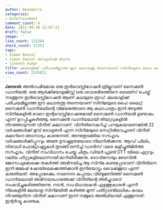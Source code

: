 ```yaml
---
author: Beaumaris
categories:
- Entertainment
comment_count: 0
date: 2022-08-28 12:07:21
draft: false
image: ''
like_count: 122244
share_count: 51552
tags:
- Simon Daniel
- simon daniel malayalam movie
- vineeth kumar
title: മലയാളിക്ക് പരിചയമില്ലാത്ത ഈ കഥാതന്തു തന്നെയാണ് സിനിമയുടെ ഹൈ ലൈറ്റ്
view_count: 2245821
---
```


**Jamesh** അതി​ഗംഭീരമായ ഒരു ഇൻവെസ്റ്റി​ഗേഷൻ ത്രില്ലറാണ് സൈമൺ ഡാനിയൽ. ഒരു ആർക്കിയോളജിസ്റ്റ് ഒരു ശവശരീരത്തിനെ ബെയ്സ് ചെയ്ത് നടത്തുന്ന ഇൻവെസ്റ്റി​ഗേഷൻ ആണ് കഥയുടെ ത്രഡ്. മലയാളിക്ക് പരിചയമില്ലാത്ത ഈ കഥാതന്തു തന്നെയാണ് സിനിമയുടെ ഹൈ ലൈറ്റ്. സൈമൺ ഡാനിയലിന്റെ വിജയത്തോടെ ആ കഥാപാത്രം ഇനി അടുത്ത സിനിമകളിൽ വേറെ ഇന്റവെസ്റ്റി​ഗേഷനുമായി സൈമൺ ഡാനിയൽ ഉണ്ടാകും എന്ന് ഉറപ്പിച്ചുകഴിഞ്ഞു. സൈമൺ ഡാനിയലായി തിയറ്ററുകളിൽ നിറഞ്ഞാടുന്നത് വിനീത് കുമാറാണ്. വിനീതിനെകുറിച്ച് പറയുകയാണെങ്കിൽ 22 വർഷങ്ങൾക്ക് മുമ്പ് ദേവദൂതൻ എന്ന സിനിമയുടെ സെറ്റിൽവെച്ചാണ് വിനീത് കുമാറിനെ ഞാനാദ്യം കാണുന്നത്. അന്നുതുടങ്ങിയ സൗഹൃദം വർഷങ്ങൾക്കിപ്പുറവും അതേ ഊഷ്മളതയോടെ നിലനിൽക്കുന്നു. ആഡ് ഫിലിം, നിരവധി ഫോട്ടോഷൂട്ടുകൾ തുടങ്ങി ഒന്നിച്ച് ഡാൻസ് വരെ കളിച്ചുതിമിർത്ത സൗഹൃദം. വിനീത് സംവിധാനം ചെയ്ത ചിത്രം ഡിയർ ഫ്രണ്ട് OTT യിലെ ഏറ്റവും വലിയ ഹിറ്റുകളിലൊന്നായി മാറിയിരിക്കുന്നു. ടൊവിനോയും ബേസിൽ ജോസഫുമൊക്കെ തകർത്ത് അഭിനയിച്ച ആ സിനിമ കണ്ടപ്പോഴാണ് വിനീതിനെ ഇനി ജമേഷ് ഷോയിലെക്കെത്തിക്കാൻ ഇനിയൊട്ടും വൈകിക്കൂടാ എന്ന് കരുതിയത്. അപ്പോഴേക്കും നടനെന്ന കുപ്പായം വീണ്ടുമണിഞ്ഞ് സൈമൺ ‍ഡാനിയലായി അഭിനയരം​ഗത്തേക്ക് വിനീതിന്റെ തിരിച്ചുവരവ് സംഭവിച്ചുകഴിഞ്ഞിരുന്നു. നടൻ, സംവിധായകൻ എഴുത്തുകാരൻ എന്നീ നിലകളിൽ മലയാള സിനിമയിൽ കഴിഞ്ഞ മൂന്ന് പതിറ്റാണ്ടിലധികം കാലം നിറഞ്ഞുനിന്ന വിനീത് കുമാറാണ് ഇന്ന് നമ്മുടെ അതിഥിയായി എത്തുന്നത്. ഇന്റർവ്യൂ കാണുക.